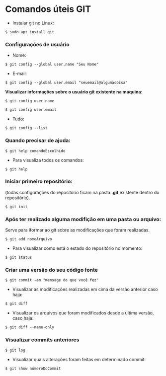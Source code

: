 # Comandos úteis GIT

- Instalar git no Linux:

```
$ sudo apt install git
```



### Configurações de usuário

- Nome:

```
$ git config --global user.name "Seu Nome"
```

- E-mail:

```
$ git config --global user.email "seuemail@algumacoisa"
```



**Visualizar informações sobre o usuário git existente na máquina:**

```
$ git config user.name
```

```
$ git config user.email
```

- Tudo:

```
$ git config --list
```



### Quando precisar de ajuda:

```
$ git help comandoEscolhido
```

- Para visualiza todos os comandos:

```
$ git help
```



### Iniciar primeiro repositório:

(todas configurações do repositório ficam na pasta **.git** existente dentro do repositório).

``` 
$ git init
```



### Após ter realizado alguma modifição em uma pasta ou arquivo:

Serve para iformar ao git sobre as modificações que foram realizadas.

```
$ git add nomeArquivo
```

- Para visualizar como está o estado do repositório no momento:

```
$ git status
```



### Criar uma versão do seu código fonte

```
$ git commit -am "mensage do que você fez"
```



- Visualizar as modificações realizadas em cima da versão anterior caso haja:

```
$ git diff
```

- Visualizar os arquivos que foram modificados desde a ultima versão, caso haja:

```
$ git diff --name-only
```



### Visualizar commits anteriores

```
$ git log
```

- Visualizar quais alterações foram feitas em determinado commit:

```
$ git show númeroDoCommit
```

